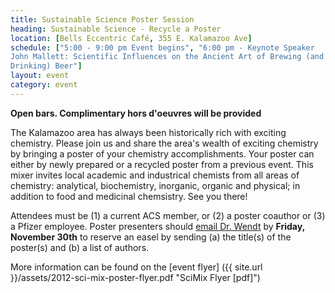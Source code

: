 ```yaml
---
title: Sustainable Science Poster Session
heading: Sustainable Science - Recycle a Poster
location: [Bells Eccentric Café, 355 E. Kalamazoo Ave]
schedule: ["5:00 - 9:00 pm Event begins", "6:00 pm - Keynote Speaker
John Mallett: Scientific Influences on the Ancient Art of Brewing (and
Drinking) Beer"]
layout: event
category: event
---
```


**Open bars. Complimentary hors d'oeuvres will be provided**

The Kalamazoo area has always been historically rich with exciting
chemistry. Please join us and share the area's wealth of exciting
chemistry by bringing a poster of your chemistry accomplishments. Your
poster can either by newly prepared or a recycled poster from a
previous event. This mixer invites local academic and industrical
chemists from all areas of chemistry: analytical, biochemistry,
inorganic, organic and physical; in addition to food and medicinal
chemsistry. See you there!

Attendees must be (1) a current ACS member, or (2) a poster coauthor
or (3) a Pfizer employee. Poster presenters should [email
Dr. Wendt](mailto:john.a.wendt@pfizer.com "john.a.wendt@pfizer.com")
by **Friday, November 30th** to reserve an easel by sending (a) the
title(s) of the poster(s) and (b) a list of authors.

More information can be found on the
[event flyer]
({{ site.url }}/assets/2012-sci-mix-poster-flyer.pdf "SciMix Flyer [pdf]")
